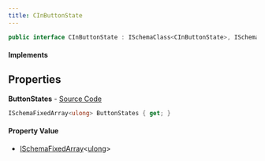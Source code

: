 ```yaml
---
title: CInButtonState
---
```


```csharp
public interface CInButtonState : ISchemaClass<CInButtonState>, ISchemaField, ISchemaClass, INativeHandle
```

#### Implements

## Properties

**ButtonStates** - [Source Code](https://github.com/swiftly-solution/swiftlys2/blob/master/managed/src/SwiftlyS2.Generated/Schemas/Interfaces/CInButtonState.cs#L16)

```csharp
ISchemaFixedArray<ulong> ButtonStates { get; }
```

#### Property Value

- [ISchemaFixedArray](/docs/api/shared/schemas/ischemafixedarray-1)<[ulong](https://learn.microsoft.com/dotnet/api/system.uint64)>


